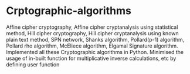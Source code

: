 # Crptographic-algorithms
Affine cipher cryptography, Affine cipher cryptanalysis using statistical method, Hill cipher cryptography, Hill cipher cryptanalysis using known plain text method, SPN network, Shanks algorithm, Pollard(p-1) algorithm, Pollard rho algorithm, McEliece algorithm, Elgamal Signature algorithm.
Implemented all these Cryptographic algorithms in Python. Minimised the usage of in-built function for multiplicative inverse calculations, etc by defining user function
